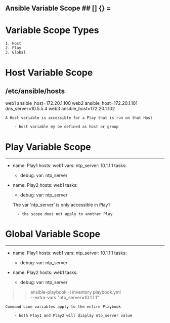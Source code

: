 
##  Ansible Variable Scope  ##     [] {} =



# Variable Scope Types

    1. Host
    2. Play
    3. Global 


# Host Variable Scope

/etc/ansible/hosts
------------------
web1 ansible_host=172.20.1.100
web2 ansible_host=172.20.1.101 dns_server=10.5.5.4
web3 ansible_host=172.20.1.102


    A Host variable is accessible for a Play that is run on that Host

        - host variable my be defined as host or group


# Play Variable Scope

---
- name: Play1
  hosts: web1
  vars:
    ntp_server: 10.1.1.1
  tasks:
    - debug:
        var: ntp_server

- name: Play2
  hosts: web1
  tasks:
    - debug:
        var: ntp_server 


    The var 'ntp_server' is only accessible in Play1

        - the scope does not apply to another Play


# Global Variable Scope

---
- name: Play1
  hosts: web1
  vars:
    ntp_server: 10.1.1.1
  tasks:
    - debug:
        var: ntp_server

- name: Play2
  hosts: web1
  tasks:
    - debug:
        var: ntp_server 

>> ansible-playbook -i inventory playbook.yml \
    --extra-vars "ntp_server=10.1.1.1"


    Command Line variables apply to the entire Playbook

        - both Play1 and Play2 will display ntp_server value